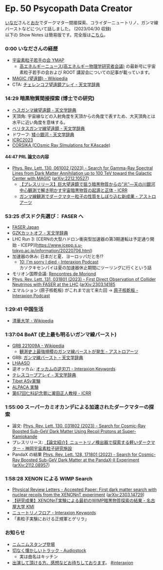 # Ep. 50 Psycopath Data Creator

[いなだ](https://twitter.com/tomoinada0206)さんと[おか](https://twitter.com/nowohyeah)でダークマター間接探索、コライダーニュートリノ、ガンマ線バーストなどについて話しました。 (2023/04/30 収録)  
以下の Show Notes は簡易版です。完全版は[こちら](https://interaxion-podcast.github.io/51)。

### 0:00 いなださんの経歴

- [宇宙素粒子若手の会 YMAP](https://www.icrr.u-tokyo.ac.jp/YMAP/index.html)
  - [高エネルギーニュース(高エネルギー物理学研究者会議)](https://www.jahep.org/hepnews.html#Vol41top) の最新号に宇宙素粒子若手の会および ROOT 講習会についての記事が載っています。
- [MAGIC (望遠鏡) - Wikipedia](https://ja.wikipedia.org/wiki/MAGIC_(%E6%9C%9B%E9%81%A0%E9%8F%A1))
- CTA: [チェレンコフ望遠鏡アレイ - 天文学辞典](https://astro-dic.jp/cherenkov-telescope-array/)

### 14:29 暗黒物質間接探索 (博士での研究)

- [ヘスガンマ線望遠鏡 - 天文学辞典](https://astro-dic.jp/high-energy-stereoscopic-system/)
- 天頂角: 宇宙線などの入射角度を天頂からの角度で表すため、大天頂角とは水平に近い角度を意味する。
- [ベリタスガンマ線望遠鏡 - 天文学辞典](https://astro-dic.jp/very-energetic-radiation-imaging-telescope-array-system/)
- ドワーフ: [矮小銀河 - 天文学辞典](https://astro-dic.jp/dwarf-galaxy/)
- [ICRC2023](https://www.icrc2023.org/)
- [CORSIKA (COsmic Ray SImulations for KAscade)](https://www.iap.kit.edu/corsika/index.php)

#### 44:47 PRL 論文の内容

- [Phys. Rev. Lett. 130, 061002 (2023) - Search for Gamma-Ray Spectral Lines from Dark Matter Annihilation up to 100 TeV toward the Galactic Center with MAGIC](https://journals.aps.org/prl/abstract/10.1103/PhysRevLett.130.061002) ([arXiv:2212.10527](https://arxiv.org/abs/2212.10527))
  - [【プレスリリース】巨大望遠鏡で狙う暗黒物質からの”光”—天の川銀河中心観測で解き明かす宇宙暗黒物質の起源と正体 - ICRR](https://www.icrr.u-tokyo.ac.jp/news/13105/)
  - [ガンマ線観測でダークマター粒子の性質をしぼり込む新成果 - アストロアーツ](http://www.astroarts.co.jp/article/hl/a/12940_magic)

### 53:25 ポスドク先選び： FASER へ

- [FASER Japan](https://faser.kek.jp/)
- [GZKカットオフ - 天文学辞典](https://astro-dic.jp/gzk-cutoff/)
- LHC Run 3: [CERNの大型ハドロン衝突型加速器の第3期運転は予定通り開始 - ICEPP\](https://www.icepp.s.u-tokyo.ac.jp/information/20220706.html)
- 加速器の休み: 日本だと夏、ヨーロッパだと冬!?
  - [10: I'm sorry I died - Interaxion Podcast](https://interaxion-podcast.github.io/10)  
    カソクキセンパイは夏の加速器休止期間にツーリングに行くという話
- モリオン国際会議: [Rencontres de Moriond](https://moriond.in2p3.fr/)
- [Phys. Rev. Lett. 131, 031801 (2023) - First Direct Observation of Collider Neutrinos with FASER at the LHC](https://journals.aps.org/prl/abstract/10.1103/PhysRevLett.131.031801)  ([arXiv:2303.14185](https://arxiv.org/abs/2303.14185)
- エマルション (原子核乾板) がこれまで出て来た回 → [原子核乾板 - Interaxion Podcast](https://interaxion-podcast.github.io/tags/#%E5%8E%9F%E5%AD%90%E6%A0%B8%E4%B9%BE%E6%9D%BF)

### 1:29:41 中国生活

- [清華大学 - Wikipedia](https://ja.wikipedia.org/wiki/%E6%B8%85%E8%8F%AF%E5%A4%A7%E5%AD%A6)

### 1:37:04 BoAT (史上最も明るいガンマ線バースト)

- [GRB 221009A - Wikipedia](https://ja.wikipedia.org/wiki/GRB_221009A)  
  - [観測史上最強規模のガンマ線バーストが発生 - アストロアーツ](https://www.astroarts.co.jp/article/hl/a/12727_grb221009a)
- GRB: [ガンマ線バースト ｰ 天文学辞典](https://astro-dic.jp/gamma-ray-burst/)
- [LHAASO](http://english.ihep.cas.cn/lhaaso/)
- 逆オッカム: [オッカムの逆刃刀 - Interaxion Keywords](https://interaxion-podcast.github.io/keywords/inverse-occam/)
- [テレスコープアレイ - 天文学辞典](https://astro-dic.jp/telescope-array-experiment/)
- [Tibet ASγ実験](https://www.tibet-asg.org/index_ja.html)
- [ALPACA 実験](https://alpaca-experiment.org/index_ja.html)
- [第67回仁科記念賞に瀧田正人教授 - ICRR](https://www.icrr.u-tokyo.ac.jp/news/11001/)

### 1:55:00 スーパーカミオカンデによる加速されたダークマターの探索

- 論文: [Phys. Rev. Lett. 130, 031802 (2023) - Search for Cosmic-Ray Boosted Sub-GeV Dark Matter Using Recoil Protons at Super-Kamiokande](https://journals.aps.org/prl/abstract/10.1103/PhysRevLett.130.031802)
- プレスリリース: [【論文紹介】ニュートリノ検出器で探索する軽いダークマター - 神岡宇宙素粒子研究施設](https://www-sk.icrr.u-tokyo.ac.jp/news/detail/1055/)
- PandaX の結果 [Phys. Rev. Lett. 128, 171801 (2022) - Search for Cosmic-Ray Boosted Sub-GeV Dark Matter at the PandaX-II Experiment](https://journals.aps.org/prl/abstract/10.1103/PhysRevLett.128.171801) ([arXiv:2112.08957](https://arxiv.org/abs/2112.08957))

### 1:58:28 XENON による WIMP Search

- [Physical Review Letters - Accepted Paper: First dark matter search with nuclear recoils from the XENONnT experiment](https://journals.aps.org/prl/accepted/d2076Y88Pda1d48e49e646a6478726318213688b2) ([arXiv:2303.14729](https://arxiv.org/abs/2303.14729))
- [【研究成果】XENONnT実験による最初のWIMP暗黒物質探索の結果 - 名古屋大学 KMI](https://www.kmi.nagoya-u.ac.jp/blog/2023/03/23/4880/)
- [ニュートリノフロア - Interaxion Keywords](https://interaxion-podcast.github.io/keywords/neutrino-floor/)
- 「素粒子実験における正規軍とゲリラ」

### お知らせ

- [ニムニムスタンプ登場](https://store.line.me/stickershop/product/20651080/ja)
- [切なく懐かしいトラック - Audiostock](https://audiostock.jp/audio/1267554)
  - 実は曲名はキッチン
- [出演して頂ける方、感想などお待ちしております](https://interaxion-podcast.github.io/feedback/)。 [#interaxion](https://twitter.com/hashtag/interaxion)
